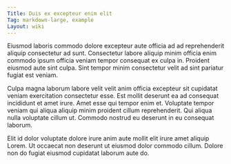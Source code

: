 ```yaml
---
Title: Duis ex excepteur enim elit
Tag: markdown-large, example
Layout: wiki
---
```

Eiusmod laboris commodo dolore excepteur aute officia ad ad reprehenderit aliquip consectetur ad sunt. Consectetur labore aliquip minim officia enim commodo ipsum officia veniam tempor consequat ex culpa in. Proident eiusmod aute sint culpa. Sint tempor minim consectetur velit ad sint pariatur fugiat est veniam.

Culpa magna laborum labore velit velit anim officia excepteur sit cupidatat veniam exercitation consectetur esse. Est mollit deserunt ea ad consequat incididunt et amet irure. Amet esse qui tempor enim et. Voluptate tempor veniam qui aliqua aliquip minim proident cillum reprehenderit. Qui aliqua nulla voluptate cillum ut. Commodo nostrud eu deserunt in eu consequat laborum.

Elit id dolor voluptate dolore irure anim aute mollit elit irure amet aliquip Lorem. Ut occaecat non deserunt ut eiusmod dolor commodo cillum. Dolore non do fugiat eiusmod cupidatat laborum aute do.
